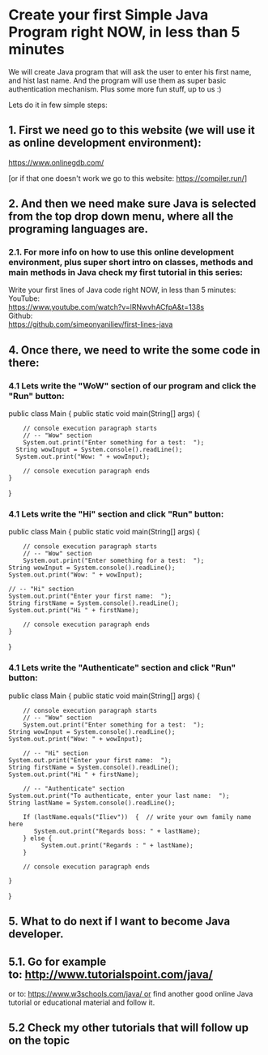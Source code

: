 # Create your first Simple Java Program right NOW, in less than 5 minutes

We will create Java program that will ask the user to enter his first name, and hist last name. 
And the program will use them as super basic authentication mechanism. Plus some more fun stuff, up to us :)

Lets do it in few simple steps:
## 1. First we need go to this website (we will use it as online development environment):
https://www.onlinegdb.com/

[or if that one doesn't work we go to this website: https://compiler.run/]

## 2. And then we need make sure Java is selected from the top drop down menu, where all the programing languages are.

### 2.1. For more info on how to use this online development environment, plus super short intro on classes, methods and main methods in Java check my first tutorial in this series:
Write your first lines of Java code right NOW, in less than 5 minutes:  
YouTube:  
https://www.youtube.com/watch?v=lRNwvhACfpA&t=138s  
Github:  
https://github.com/simeonyaniliev/first-lines-java  

## 4. Once there, we need to write the some code in there:

### 4.1 Lets write the "WoW" section of our program and click the "Run" button:

public class Main
{
	public static void main(String[] args)  {
	
		// console execution paragraph starts
		// -- "Wow" section
		System.out.print("Enter something for a test:  ");
	  String wowInput = System.console().readLine();
	  System.out.print("Wow: " + wowInput);
	
		// console execution paragraph ends
	}
}

### 4.1 Lets write the "Hi" section and click "Run" button:
public class Main
{
	public static void main(String[] args)  {
	
		// console execution paragraph starts
		// -- "Wow" section
		System.out.print("Enter something for a test:  ");
    String wowInput = System.console().readLine();
    System.out.print("Wow: " + wowInput);
	
    // -- "Hi" section
    System.out.print("Enter your first name:  ");
    String firstName = System.console().readLine();
    System.out.print("Hi " + firstName);
     
		// console execution paragraph ends
	}
}

### 4.1 Lets write the "Authenticate" section and click "Run" button:
public class Main
{
	public static void main(String[] args)  {
	
		// console execution paragraph starts
		// -- "Wow" section
		System.out.print("Enter something for a test:  ");
    String wowInput = System.console().readLine();
    System.out.print("Wow: " + wowInput);
		
		// -- "Hi" section
    System.out.print("Enter your first name:  ");
    String firstName = System.console().readLine();
    System.out.print("Hi " + firstName);
	
		// -- "Authenticate" section
    System.out.print("To authenticate, enter your last name:  ");
    String lastName = System.console().readLine();
	
		If (lastName.equals("Iliev"))  {  // write your own family name here
	       System.out.print("Regards boss: " + lastName);
		} else {
		     System.out.print("Regards : " + lastName);
		}
	
		// console execution paragraph ends

	}
}

## 5. What to do next if I want to become Java developer.
## 5.1. Go for example to: http://www.tutorialspoint.com/java/
or to: https://www.w3schools.com/java/ or find another good online Java tutorial or educational material and follow it.
## 5.2 Check my other tutorials that will follow up on the topic

